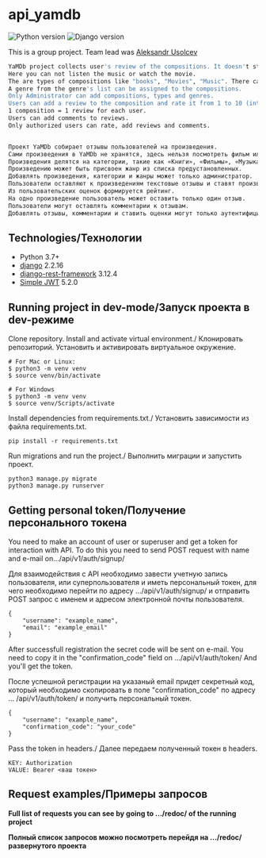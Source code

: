 # api_yamdb
![Python version](https://img.shields.io/badge/python-3.7-yellow) ![Django version](https://img.shields.io/badge/django-2.2-orange)

This is a group project. Team lead was [Aleksandr Usolcev](https://github.com/AleksandrUsolcev/api-yamdb) 

```sh
YaMDb project collects user's review of the compositions. It doesn't store the compositions. 
Here you can not listen the music or watch the movie.
The are types of compositions like "books", "Movies", "Music". There can be more types.
A genre from the genre's list can be assigned to the compositions.
Only Administrator can add compositions, types and genres.
Users can add a review to the composition and rate it from 1 to 10 (integer number) which forms composition's rating. 
1 composition = 1 review for each user.
Users can add comments to reviews.
Only authorized users can rate, add reviews and comments.


Проект YaMDb собирает отзывы пользователей на произведения. 
Сами произведения в YaMDb не хранятся, здесь нельзя посмотреть фильм или послушать музыку.
Произведения делятся на категории, такие как «Книги», «Фильмы», «Музыка». Список категорий может быть расширен.
Произведению может быть присвоен жанр из списка предустановленных. 
Добавлять произведения, категории и жанры может только администратор.
Пользователи оставляют к произведениям текстовые отзывы и ставят произведению оценку в диапазоне от одного до десяти.
Из пользовательских оценок формируется рейтинг. 
На одно произведение пользователь может оставить только один отзыв.
Пользователи могут оставлять комментарии к отзывам.
Добавлять отзывы, комментарии и ставить оценки могут только аутентифицированные пользователи.
```
## Technologies/Технологии

- Python 3.7+
- [django](https://github.com/django/django) 2.2.16
- [django-rest-framework](https://github.com/encode/django-rest-framework)
  3.12.4
- [Simple JWT](https://github.com/jazzband/djangorestframework-simplejwt) 5.2.0

## Running project in dev-mode/Запуск проекта в dev-режиме

Clone repository. Install and activate virtual environment./
Клонировать репозиторий. Установить и активировать виртуальное окружение.

```
# For Mac or Linux:
$ python3 -m venv venv
$ source venv/bin/activate

# For Windows
$ python3 -m venv venv
$ source venv/Scripts/activate 
``` 

Install dependencies  from requirements.txt./
Установить зависимости из файла requirements.txt.

```
pip install -r requirements.txt
``` 

Run migrations and run the project./
Выполнить миграции и запустить проект.

```
python3 manage.py migrate
python3 manage.py runserver
``` 

## Getting personal token/Получение персонального токена

You need to make an account of user or superuser and get a token for interaction with API.
To do this you need to send POST request with name and e-mail on.../api/v1/auth/signup/

Для взаимодействия с API необходимо завести учетную запись пользователя,
или суперпользователя и иметь персональный токен, для чего необходимо
перейти по адресу .../api/v1/auth/signup/ и отправить POST запрос с
именем и адресом электронной почты пользователя.

```
{
    "username": "example_name",
    "email": "example_email"
}
``` 
After successfull registration the secret code will be sent on e-mail.
You need to copy it in the "confirmation_code" field on .../api/v1/auth/token/
And you'll get the token.

После успешной регистрации на указаный email придет секретный код, который
необходимо скопировать в поле "confirmation_code" по адресу ...
/api/v1/auth/token/ и получить персональный токен.

```
{
    "username": "example_name",
    "confirmation_code": "your_code"
}
``` 

Pass the token in headers./
Далее передаем полученный токен в headers.

```
KEY: Authorization
VALUE: Bearer <ваш токен>
``` 

## Request examples/Примеры запросов

**Full list of requests you can see by going to .../redoc/ of the running project**

**Полный список запросов можно посмотреть перейдя на .../redoc/
развернутого проекта**
